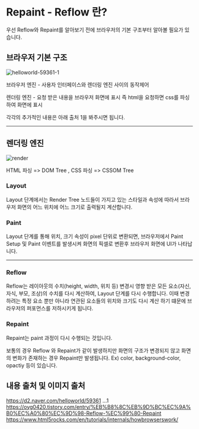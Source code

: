 # Repaint - Reflow 란?

우선 Reflow와 Repaint를 알아보기 전에 브라우저의 기본 구조부터 알아볼 필요가 있습니다.

## 브라우저 기본 구조
![helloworld-59361-1](https://user-images.githubusercontent.com/69140464/129714248-e0744a0c-e1bd-49a0-a7e2-533483299c1c.png)

브라우저 엔진 - 사용자 인터페이스와 렌더링 엔진 사이의 동작제어

렌더링 엔진 - 요청 받은 내용을 브라우저 화면에 표시 즉 html을 요청하면 css를 파싱하여 화면에 표시 

각각의 추가적인 내용은 아래 출처 1을 봐주시면 됩니다.

----

## 렌더링 엔진

![render](https://user-images.githubusercontent.com/69140464/129716343-9d926069-f866-41c0-81cb-59f8fb72ad26.png)

HTML 파싱 => DOM Tree , CSS 파싱 => CSSOM Tree 

### Layout
Layout 단계에서는 Render Tree 노드들이 가지고 있는 스타일과 속성에 따라서 브라우저 화면의 어느 위치에 어느 크기로 출력될지 계산합니다.

### Paint
Layout 단계를 통해 위치, 크기 속성이 pixel 단위로 변환되면, 브라우저에서 Paint Setup 및 Paint 이벤트를 발생시켜 화면의 픽셀로 변환후 브라우저 화면에 UI가 나타납니다.

----

### Reflow
Reflow는 레이아웃의 수치(height, width, 위치 등) 변경시 영향 받은 모든 요소(자신, 자식, 부모, 조상)의 수치를 다시 계산하여, Layout 단계를 다시 수행합니다. 이때 변경하려는 특정 요소 뿐만 아니라 연관된 요소들의 위치와 크기도 다시 계산 하기 떄문에 브라우저의 퍼포먼스를 저하시키게 됩니다.

### Repaint
Repaint는 paint 과정이 다시 수행되는 것입니다.

보통의 경우 Reflow 와 Repaint가 같이 발생하지만 화면의 구조가 변경되지 않고 화면의 변화가 존재하는 경우 Repaint만 발생됩니다.
Ex) color, background-color, opactiy 등이 있습니다.






## 내용 출처 및 이미지 출처
https://d2.naver.com/helloworld/59361 ...1
https://oyg0420.tistory.com/entry/%EB%B8%8C%EB%9D%BC%EC%9A%B0%EC%A0%80%EC%9D%98-Reflow-%EC%99%80-Repaint
https://www.html5rocks.com/en/tutorials/internals/howbrowserswork/